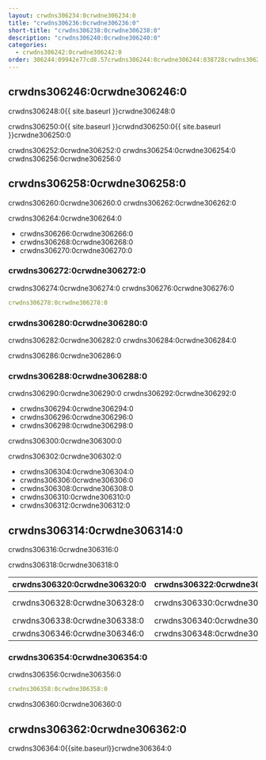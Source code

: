 ```yaml
---
layout: crwdns306234:0crwdne306234:0
title: "crwdns306236:0crwdne306236:0"
short-title: "crwdns306238:0crwdne306238:0"
description: "crwdns306240:0crwdne306240:0"
categories:
  - crwdns306242:0crwdne306242:0
order: 306244:09942e77cd8.57crwdns306244:0crwdne306244:038728crwdns306244:0crwdne306244:0
---
```


## crwdns306246:0crwdne306246:0

crwdns306248:0{{ site.baseurl }}crwdne306248:0

crwdns306250:0{{ site.baseurl }}crwdnd306250:0{{ site.baseurl }}crwdne306250:0

crwdns306252:0crwdne306252:0 crwdns306254:0crwdne306254:0 crwdns306256:0crwdne306256:0

## crwdns306258:0crwdne306258:0

crwdns306260:0crwdne306260:0 crwdns306262:0crwdne306262:0

crwdns306264:0crwdne306264:0

- crwdns306266:0crwdne306266:0
- crwdns306268:0crwdne306268:0
- crwdns306270:0crwdne306270:0

### crwdns306272:0crwdne306272:0

crwdns306274:0crwdne306274:0 crwdns306276:0crwdne306276:0

```yaml
crwdns306278:0crwdne306278:0
```
### crwdns306280:0crwdne306280:0

crwdns306282:0crwdne306282:0 crwdns306284:0crwdne306284:0

crwdns306286:0crwdne306286:0

### crwdns306288:0crwdne306288:0

crwdns306290:0crwdne306290:0 crwdns306292:0crwdne306292:0

- crwdns306294:0crwdne306294:0
- crwdns306296:0crwdne306296:0
- crwdns306298:0crwdne306298:0

crwdns306300:0crwdne306300:0

crwdns306302:0crwdne306302:0

- crwdns306304:0crwdne306304:0
- crwdns306306:0crwdne306306:0
- crwdns306308:0crwdne306308:0
- crwdns306310:0crwdne306310:0
- crwdns306312:0crwdne306312:0

## crwdns306314:0crwdne306314:0

crwdns306316:0crwdne306316:0

crwdns306318:0crwdne306318:0

| crwdns306320:0crwdne306320:0 | crwdns306322:0crwdne306322:0 | crwdns306324:0crwdne306324:0 | crwdns306326:0crwdne306326:0                              |
| ---------------------------- | ---------------------------- | ---------------------------- | --------------------------------------------------------- |
| crwdns306328:0crwdne306328:0 | crwdns306330:0crwdne306330:0 | crwdns306332:0crwdne306332:0 | crwdns306334:0crwdne306334:0 crwdns306336:0crwdne306336:0 |
| crwdns306338:0crwdne306338:0 | crwdns306340:0crwdne306340:0 | crwdns306342:0crwdne306342:0 | crwdns306344:0crwdne306344:0                              |
| crwdns306346:0crwdne306346:0 | crwdns306348:0crwdne306348:0 | crwdns306350:0crwdne306350:0 | crwdns306352:0crwdne306352:0                              |

### crwdns306354:0crwdne306354:0

crwdns306356:0crwdne306356:0

```yaml
crwdns306358:0crwdne306358:0
```
crwdns306360:0crwdne306360:0

## crwdns306362:0crwdne306362:0

crwdns306364:0{{site.baseurl}}crwdne306364:0
